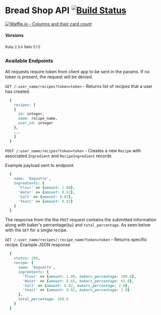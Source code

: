 # Bread Shop API [![Build Status](https://travis-ci.org/mikeyduece/bread_shop.svg?branch=master)](https://travis-ci.org/mikeyduece/bread_shop)

[![Waffle.io - Columns and their card count](https://badge.waffle.io/mikeyduece/bread_shop.svg?columns=all)](https://waffle.io/mikeyduece/bread_shop)


##### Versions

<sup>Ruby 2.5.0</sup>
  <sup>Rails 5.1.5</sup>

### Available Endpoints
All requests require token from client app to be sent in the params. If no token is present, the request will be denied.

`GET /:user_name/recipes?token=token` - Returns list of recipes that a user has created.
```ruby
  {
    recipes: [
    {
      id: integer,
      name: recipe_name,
      user_id: integer
    },
    ...
    ]
  }
```

`POST /:user_name/recipes?token=token` - Creates a new `Recipe` with associated `Ingredient` and `RecipeIngredient` records

Example payload sent to endpoint
```ruby
  {
    name: 'Baguette',
    ingredients: {
      'Flour' => {amount: 1.00},
      'Water' => {amount: 0.62},
      'Salt' => {amount: 0.02},
      'Yeast' => {amount: 0.02}
    }
  }
```

The response from the the `POST` request contains the submitted information along with baker's percentage(`bp`) and `total_percentage`. As seen below with the `GET` for a single recipe.

`GET /:user_name/recipes/:recipe_name?token=token` - Returns specific recipe.
Example JSON response

```ruby
  {
    status: 200,
    recipe: {
      name: 'Baguette',
      ingredients: {
        'Flour' => {amount: 1.00, bakers_percentage: 100.0},
        'Water' => {amount: 0.65, bakers_percentage: 65.0},
        'Salt' => {amount: 0.02, bakers_percentage: 2.0},
        'Yeast' => {amount: 0.02, bakers_percentage: 2.0}
      },
      total_percentage: 169.0
    }
  }
```


